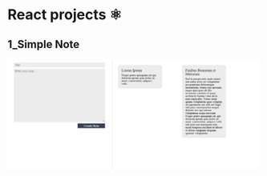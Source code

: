 # React projects ⚛️  

## 1_Simple Note
![](https://github.com/haradwaith03/react-projects/blob/main/notes/Note.PNG)
